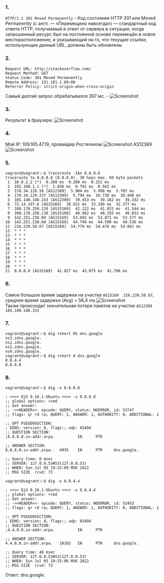 ### 1.
```HTTP/1.1 301 Moved Permanently``` - Код состояния HTTP 301 или Moved Permanently (с англ. — «Перемещено навсегда») — стандартный код ответа HTTP, получаемый в ответ от сервера в ситуации, когда запрошенный ресурс был на постоянной основе перемещён в новое месторасположение, и указывающий на то, что текущие ссылки, использующие данный URL, должны быть обновлены


### 2.
```
Request URL: http://stackoverflow.com/
Request Method: GET
Status Code: 301 Moved Permanently
Remote Address: 151.101.1.69:80
Referrer Policy: strict-origin-when-cross-origin
```
Самый долгий запрос обрабатывался 397 мс. - ![Screenshot](https://github.com/ASlob/devops-netology/tree/main/images/screen4.png)
### 3.
Результат в браузере: ![Screenshot](https://github.com/ASlob/devops-netology/tree/main/images/screen5.png)


### 4.  
Мой IP:  109.165.47.19, провайдер Ростелеком ![Screenshot](https://github.com/ASlob/devops-netology/tree/main/images/screen6.png)
AS12389 ![Screenshot](https://github.com/ASlob/devops-netology/tree/main/images/screen6.png)


### 5.  
```
vagrant@vagrant:~$ traceroute -IAn 8.8.8.8
traceroute to 8.8.8.8 (8.8.8.8), 30 hops max, 60 byte packets
 1  10.0.2.2 [*]  0.260 ms  0.260 ms  0.252 ms
 2  192.168.1.1 [*]  1.036 ms  0.742 ms  0.562 ms
 3  178.34.128.50 [AS12389]  5.904 ms  5.998 ms  5.707 ms
 4  178.34.129.237 [AS12389]  5.794 ms  10.738 ms  10.446 ms
 5  185.140.148.153 [AS12389]  39.453 ms  39.162 ms  39.332 ms
 6  72.14.197.6 [AS15169]  30.921 ms  33.199 ms  32.377 ms
 7  108.170.250.129 [AS15169]  42.122 ms  41.832 ms  41.544 ms
 8  108.170.250.130 [AS15169]  40.962 ms  40.355 ms  40.833 ms
 9  142.251.238.84 [AS15169]  53.692 ms  53.871 ms  53.577 ms
10  142.251.238.68 [AS15169]  44.794 ms  44.500 ms  49.536 ms
11  216.239.58.67 [AS15169]  54.779 ms  54.476 ms  54.861 ms
12  * * *
13  * * *
14  * * *
15  * * *
16  * * *
17  * * *
18  * * *
19  * * *
20  * * *
21  8.8.8.8 [AS15169]  41.827 ms  42.075 ms  41.786 ms
```


### 6.  
Самое большое время задержки на участке ```AS15169  216.239.58.67```, среднее время задержки (Avg) = 56,4 ms ![Screenshot](https://github.com/ASlob/devops-netology/tree/main/images/screen7.png)   
Также происходит значительная потеря пакетов на участке ```AS12389  185.140.148.153```


### 7.
```
vagrant@vagrant:~$ dig +short NS dns.google
ns3.zdns.google.
ns1.zdns.google.
ns2.zdns.google.
ns4.zdns.google.
vagrant@vagrant:~$ dig +short A dns.google
8.8.4.4
8.8.8.8
```


### 8.
```
vagrant@vagrant:~$ dig -x 8.8.8.8

; <<>> DiG 9.16.1-Ubuntu <<>> -x 8.8.8.8
;; global options: +cmd
;; Got answer:
;; ->>HEADER<<- opcode: QUERY, status: NOERROR, id: 53747
;; flags: qr rd ra; QUERY: 1, ANSWER: 1, AUTHORITY: 0, ADDITIONAL: 1

;; OPT PSEUDOSECTION:
; EDNS: version: 0, flags:; udp: 65494
;; QUESTION SECTION:
;8.8.8.8.in-addr.arpa.          IN      PTR

;; ANSWER SECTION:
8.8.8.8.in-addr.arpa.   4935    IN      PTR     dns.google.

;; Query time: 0 msec
;; SERVER: 127.0.0.53#53(127.0.0.53)
;; WHEN: Sun Jul 03 19:23:09 MSK 2022
;; MSG SIZE  rcvd: 73
```
```
vagrant@vagrant:~$ dig -x 8.8.4.4

; <<>> DiG 9.16.1-Ubuntu <<>> -x 8.8.4.4
;; global options: +cmd
;; Got answer:
;; ->>HEADER<<- opcode: QUERY, status: NOERROR, id: 52453
;; flags: qr rd ra; QUERY: 1, ANSWER: 1, AUTHORITY: 0, ADDITIONAL: 1

;; OPT PSEUDOSECTION:
; EDNS: version: 0, flags:; udp: 65494
;; QUESTION SECTION:
;4.4.8.8.in-addr.arpa.          IN      PTR

;; ANSWER SECTION:
4.4.8.8.in-addr.arpa.   18102   IN      PTR     dns.google.

;; Query time: 48 msec
;; SERVER: 127.0.0.53#53(127.0.0.53)
;; WHEN: Sun Jul 03 19:25:06 MSK 2022
;; MSG SIZE  rcvd: 73
```
Ответ: dns.google.
